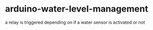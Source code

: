 # arduino-water-level-management
a relay is triggered depending on if a water sensor is activated or not
